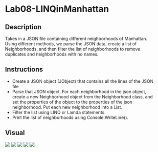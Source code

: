 # Lab08-LINQinManhattan

## Description
Takes in a JSON file containing different neighborhoods of Manhattan. Using different methods, we parse the JSON data, create a list of Neighborhoods, and then filter the list of neighborhoods to remove duplicates and neighborhoods with no names.

## Instructions
- Create a JSON object (JObject) that contains all the lines of the JSON file
- Parse that JSON object. For each neighborhood in the json object, create a new Neighborhood object from the Neighborhood class, and set the properties of the object to the properties of the json neighborhood. Put each new neighborhood into a List.
- Filter the list using LINQ or Lamda statements.
- Print the list of neighborhoods using Console.WriteLine().

## Visual
![](Assets/full_list.PNG)
![](Assets/blanks_removed.PNG)
![](Assets/duplicated_removed.PNG)
![](Assets/refactored_function.PNG)
![](Assets/lamda.PNG)
